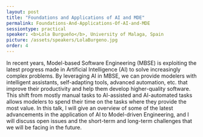 ```yaml
---
layout: post
title: "Foundations and Applications of AI and MDE"
permalink: Foundations-And-Applications-Of-AI-and-MDE
sessiontype: practical
speaker: <b>Lola Burgueño</b>, University of Malaga, Spain
picture: /assets/speakers/LolaBurgeno.jpg
order: 4
---
```


In recent years, Model-based Software Engineering (MBSE) is exploiting the latest progress made in 
Artificial Intelligence (AI) to solve increasingly complex problems. By leveraging AI in MBSE, we can provide 
modelers with intelligent assistants, self-adapting tools, advanced automation, etc. that improve their productivity 
and help them develop higher-quality software. This shift from mostly manual tasks to AI-assisted and 
AI-automated tasks allows modelers to spend their time on the tasks where they provide the most value. In this talk, 
I will give an overview of some of the latest advancements in the application of AI to Model-driven Engineering, 
and I will discuss open issues and the short-term and long-term challenges that we will be facing in the future.
